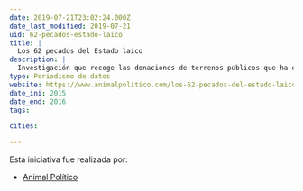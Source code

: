 ```yaml
---
date: 2019-07-21T23:02:24.000Z
date_last_modified: 2019-07-21
uid: 62-pecados-estado-laico
title: |
  Los 62 pecados del Estado laico
description: |
  Investigación que recoge las donaciones de terrenos públicos que ha entregado el Gobiernos de nueve estados del México, con un valor comercial aproximado de 391 millones de pesos, a organizaciones religiosas para la construcción de templos, oficinas, casas parroquiales y cementerios.
type: Periodismo de datos
website: https://www.animalpolitico.com/los-62-pecados-del-estado-laico/
date_ini: 2015
date_end: 2016
tags:

cities: 

---
```


Esta iniciativa fue realizada por:

- [Animal Político](/organizaciones/animal-politico)
